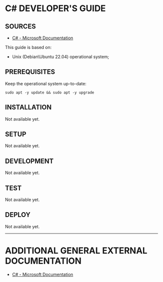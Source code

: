 # C# DEVELOPER'S GUIDE


## SOURCES
* [C# - Microsoft Documentation](https://learn.microsoft.com/en-us/dotnet/csharp/)

This guide is based on:
* Unix (Debian\Ubuntu 22.04) operational system;


## PREREQUISITES

Keep the operational system up-to-date:
```shell
sudo apt -y update && sudo apt -y upgrade
```

## INSTALLATION

Not available yet.

## SETUP

Not available yet.

## DEVELOPMENT

Not available yet.

## TEST

Not available yet.

## DEPLOY

Not available yet.


***


# ADDITIONAL GENERAL EXTERNAL DOCUMENTATION

* [C# - Microsoft Documentation](https://learn.microsoft.com/en-us/dotnet/csharp/)
